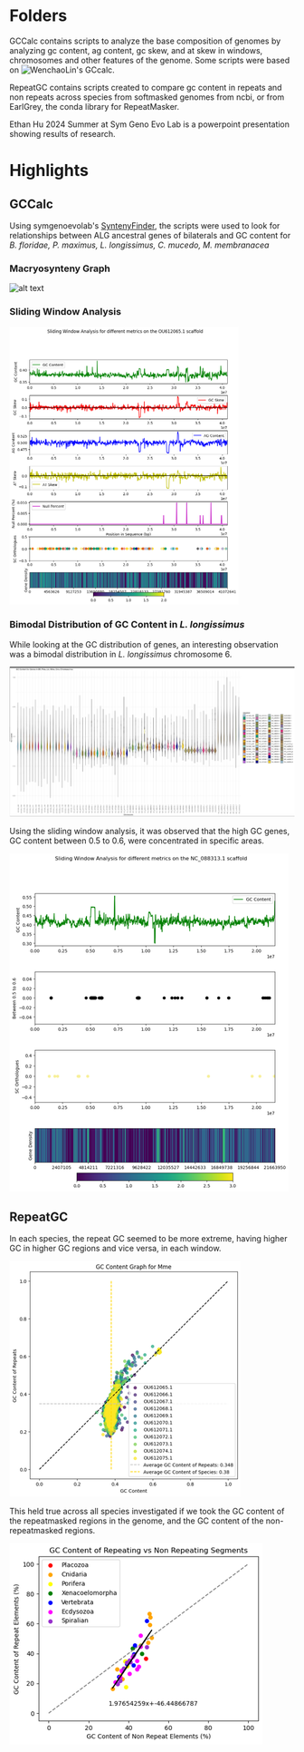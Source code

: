 # Folders
GCCalc contains scripts to analyze the base composition of genomes by analyzing gc content, ag content, gc skew, and at skew in windows, chromosomes and other features of the genome. Some scripts were based on ![WenchaoLin's GCcalc](https://github.com/WenchaoLin/GCcalc).

RepeatGC contains scripts created to compare gc content in repeats and non repeats across species from softmasked genomes from ncbi, or from EarlGrey, the conda library for RepeatMasker.

Ethan Hu 2024 Summer at Sym Geno Evo Lab is a powerpoint presentation showing results of research.

# Highlights
## GCCalc
Using symgenoevolab's [SyntenyFinder](https://github.com/symgenoevolab/SyntenyFinder/tree/main), the scripts were used to look for relationships between ALG ancestral genes of bilaterals and GC content for *B. floridae, P. maximus, L. longissimus, C. mucedo, M. membranacea*

### Macryosynteny Graph
![alt text](https://github.com/Hufamily/GCContent/blob/400847a9767401283069d7c35a74717cc1ae0a6f/images/bilateralMacrosyntenyGraph.png)

### Sliding Window Analysis
![Sliding Window Analysis of Mme 4](https://github.com/Hufamily/GCContent/blob/400847a9767401283069d7c35a74717cc1ae0a6f/images/membraniporaMembranaceaChromosome4SlidingWindowAnalysis.png)

### Bimodal Distribution of GC Content in *L. longissimus*
While looking at the GC distribution of genes, an interesting observation was a bimodal distribution in *L. longissimus* chromosome 6.

![Bilaterian Chromosomes Violin Plot](https://github.com/Hufamily/GCContent/blob/400847a9767401283069d7c35a74717cc1ae0a6f/images/GCContentInBilateralGenesViolinPlot.png)

Using the sliding window analysis, it was observed that the high GC genes, GC content between 0.5 to 0.6, were concentrated in specific areas.

![Sliding Window Analysis of Llo 6](https://github.com/Hufamily/GCContent/blob/400847a9767401283069d7c35a74717cc1ae0a6f/images/lineusLongissimusChromosome6BimodalDistribution.png)

## RepeatGC
In each species, the repeat GC seemed to be more extreme, having higher GC in higher GC regions and vice versa, in each window.

![Repeat GC vs GC in Mme](https://github.com/Hufamily/GCContent/blob/400847a9767401283069d7c35a74717cc1ae0a6f/images/membraniporaMembranaceaRepeatGCvsGC.png)

This held true across all species investigated if we took the GC content of the repeatmasked regions in the genome, and the GC content of the non-repeatmasked regions.

![RepeatGC vs GC in Eukaryotes](https://github.com/Hufamily/GCContent/blob/400847a9767401283069d7c35a74717cc1ae0a6f/images/eukaryoteRepeatGCvsGC.png)
